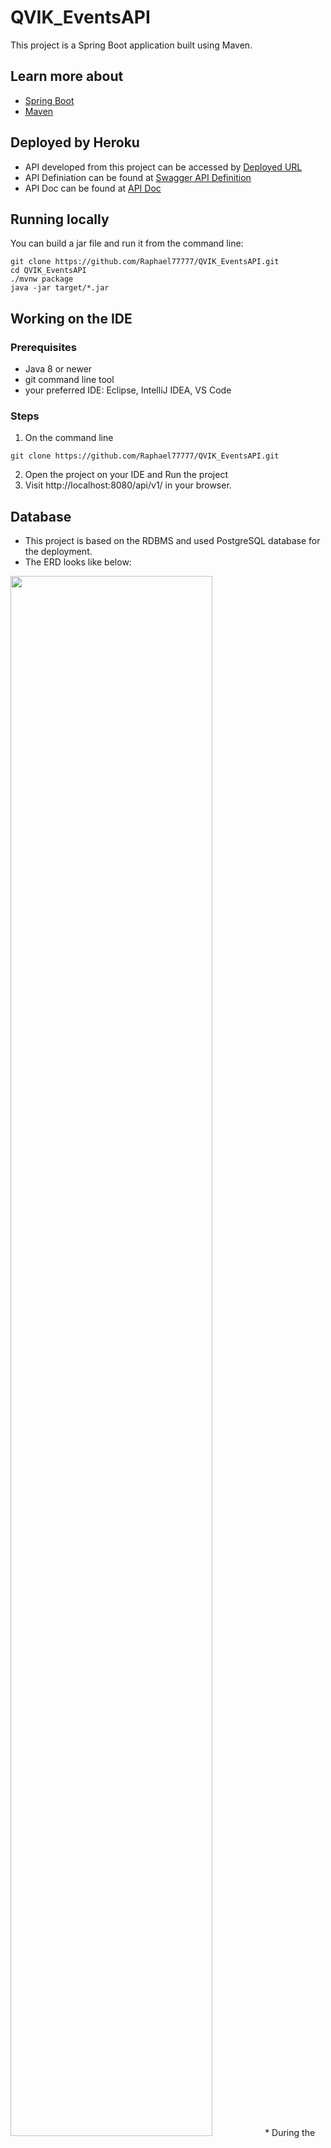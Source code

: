 # QVIK_EventsAPI
This project is a Spring Boot application built using Maven.
  ## Learn more about
  * [Spring Boot](https://spring.io/projects/spring-boot)
  * [Maven](https://maven.apache.org/)
  
## Deployed by Heroku
* API developed from this project can be accessed by [Deployed URL](https://qvik.herokuapp.com/api/v1/)
* API Definiation can be found at [Swagger API Definition](https://qvik.herokuapp.com/swagger-ui/index.html?configUrl=/api-docs/swagger-config)
* API Doc can be found at [API Doc](https://qvik.herokuapp.com/swagger-ui/index.html?configUrl=/api-docs/swagger-config)


## Running locally
You can build a jar file and run it from the command line:

```
git clone https://github.com/Raphael77777/QVIK_EventsAPI.git
cd QVIK_EventsAPI
./mvnw package
java -jar target/*.jar
```

## Working on the IDE
### Prerequisites
* Java 8 or newer
* git command line tool
* your preferred IDE: Eclipse, IntelliJ IDEA, VS Code


### Steps
1. On the command line
```
git clone https://github.com/Raphael77777/QVIK_EventsAPI.git
```

2. Open the project on your IDE and Run the project
3. Visit http://localhost:8080/api/v1/ in your browser.


## Database
* This project is based on the RDBMS and used PostgreSQL database for the deployment. 
* The ERD looks like below:
<img width="80%" src="https://user-images.githubusercontent.com/69889362/116440284-fff88e80-a858-11eb-9be4-a40c3ca27ed1.png"/>
* During the project, sample data were produced to test GET API calls for mobile application. 
* Sample data can be seen, updated or deleted in the main class (i.e., EventsApplication.java)

